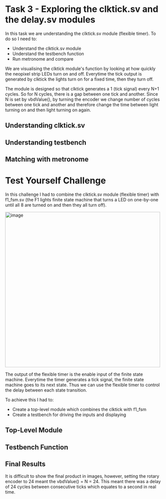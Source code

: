 # Task 3 - Exploring the clktick.sv and the delay.sv modules #
In this task we are understanding the clktick.sv module (flexible timer). To do so I need to:

* Understand the clktick.sv module
* Understand the testbench function
* Run metronome and compare

We are visualising the clktick module's function by looking at how quickly the neopixel strip LEDs turn on and off. Everytime the tick output is generated by clktick the lights turn on for a fixed time, then they turn off. 

The module is designed so that clktick generates a 1 (tick signal) every N+1 cycles. So for N cycles, there is a gap between one tick and another. Since N is set by vbdValue(), by turning the encoder we change number of cycles between one tick and another and therefore change the time between light turning on and then light turning on again.

## Understanding clktick.sv ##
## Understanding testbench ##
## Matching with metronome ##

# Test Yourself Challenge #
In this challenge I had to combine the clktick.sv module (flexible timer) with f1_fsm.sv (the F1 lights finite state machine that turns a LED on one-by-one until all 8 are turned on and then they all turn off).

<img width="500" alt="image" src="https://user-images.githubusercontent.com/69715492/200007790-a1e2286d-3c48-4de9-befe-26bb02f744a5.png">

The output of the flexible timer is the enable input of the finite state machine. Everytime the timer generates a tick signal, the finite state machine goes to its next state. Thus we can use the flexible timer to control the delay between each state transition.

To achieve this I had to:
* Create a top-level module which combines the clktick with f1_fsm
* Create a testbench for driving the inputs and displaying

## Top-Level Module ##
## Testbench Function ##
## Final Results ##
It is difficult to show the final product in images, however, setting the rotary encoder to 24 meant the vbdValue() = N = 24. This meant there was a delay of 24 cycles between consecutive ticks which equates to a second in real time. 
